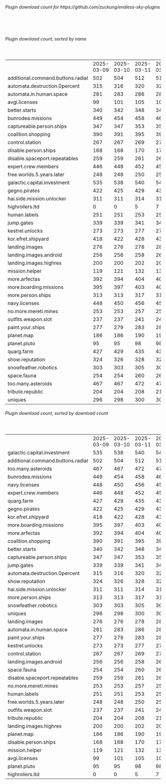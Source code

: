 <h6>Plugin download count for https://github.com/zuckung/endless-sky-plugins</h6><br>
<br>
<h6>Plugin download count, sorted by name</h6><sub><sup><br>
<table>
	<tr>
		<td></td>
		<td>2025-03-09</td>
		<td>2025-03-10</td>
		<td>2025-03-11</td>
		<td>2025-03-12</td>
		<td>2025-03-13</td>
		<td>2025-03-14</td>
		<td>2025-03-15</td>
		<td>today +</td>
	</tr>
	<tr>
		<td>additional.command.buttons.radial</td>
		<td>502</td>
		<td>504</td>
		<td>512</td>
		<td>514</td>
		<td>518</td>
		<td>528</td>
		<td>530</td>
		<td>+ 2</td>
	</tr>
	<tr>
		<td>automata.destruction.0percent</td>
		<td>315</td>
		<td>316</td>
		<td>320</td>
		<td>323</td>
		<td>328</td>
		<td>332</td>
		<td>332</td>
		<td></td>
	</tr>
	<tr>
		<td>automata.in.human.space</td>
		<td>281</td>
		<td>283</td>
		<td>286</td>
		<td>286</td>
		<td>287</td>
		<td>289</td>
		<td>289</td>
		<td></td>
	</tr>
	<tr>
		<td>avgi.licenses</td>
		<td>99</td>
		<td>101</td>
		<td>105</td>
		<td>107</td>
		<td>108</td>
		<td>114</td>
		<td>114</td>
		<td></td>
	</tr>
	<tr>
		<td>better.starts</td>
		<td>340</td>
		<td>342</td>
		<td>348</td>
		<td>349</td>
		<td>352</td>
		<td>356</td>
		<td>358</td>
		<td>+ 2</td>
	</tr>
	<tr>
		<td>bunrodea.missions</td>
		<td>449</td>
		<td>454</td>
		<td>458</td>
		<td>460</td>
		<td>460</td>
		<td>462</td>
		<td>464</td>
		<td>+ 2</td>
	</tr>
	<tr>
		<td>captureable.person.ships</td>
		<td>347</td>
		<td>347</td>
		<td>353</td>
		<td>353</td>
		<td>353</td>
		<td>355</td>
		<td>355</td>
		<td></td>
	</tr>
	<tr>
		<td>coalition.shopping</td>
		<td>390</td>
		<td>391</td>
		<td>395</td>
		<td>395</td>
		<td>395</td>
		<td>397</td>
		<td>399</td>
		<td>+ 2</td>
	</tr>
	<tr>
		<td>control.station</td>
		<td>267</td>
		<td>267</td>
		<td>269</td>
		<td>270</td>
		<td>272</td>
		<td>274</td>
		<td>274</td>
		<td></td>
	</tr>
	<tr>
		<td>disable.person.ships</td>
		<td>168</td>
		<td>168</td>
		<td>170</td>
		<td>170</td>
		<td>170</td>
		<td>172</td>
		<td>172</td>
		<td></td>
	</tr>
	<tr>
		<td>disable.spaceport.repeatables</td>
		<td>259</td>
		<td>259</td>
		<td>261</td>
		<td>261</td>
		<td>261</td>
		<td>263</td>
		<td>263</td>
		<td></td>
	</tr>
	<tr>
		<td>expert.crew.members</td>
		<td>446</td>
		<td>448</td>
		<td>452</td>
		<td>452</td>
		<td>454</td>
		<td>456</td>
		<td>458</td>
		<td>+ 2</td>
	</tr>
	<tr>
		<td>free.worlds.5.years.later</td>
		<td>248</td>
		<td>248</td>
		<td>250</td>
		<td>252</td>
		<td>254</td>
		<td>256</td>
		<td>256</td>
		<td></td>
	</tr>
	<tr>
		<td>galactic.capital.investment</td>
		<td>535</td>
		<td>538</td>
		<td>540</td>
		<td>540</td>
		<td>542</td>
		<td>544</td>
		<td>546</td>
		<td>+ 2</td>
	</tr>
	<tr>
		<td>gegno.pirates</td>
		<td>422</td>
		<td>425</td>
		<td>429</td>
		<td>431</td>
		<td>431</td>
		<td>435</td>
		<td>437</td>
		<td>+ 2</td>
	</tr>
	<tr>
		<td>hai.side.mission.unlocker</td>
		<td>311</td>
		<td>311</td>
		<td>314</td>
		<td>316</td>
		<td>318</td>
		<td>320</td>
		<td>322</td>
		<td>+ 2</td>
	</tr>
	<tr>
		<td>highrollers.ltd</td>
		<td>0</td>
		<td>0</td>
		<td>5</td>
		<td>7</td>
		<td>11</td>
		<td>13</td>
		<td>13</td>
		<td></td>
	</tr>
	<tr>
		<td>human.labels</td>
		<td>251</td>
		<td>251</td>
		<td>253</td>
		<td>255</td>
		<td>257</td>
		<td>259</td>
		<td>259</td>
		<td></td>
	</tr>
	<tr>
		<td>jump.gates</td>
		<td>339</td>
		<td>339</td>
		<td>341</td>
		<td>344</td>
		<td>344</td>
		<td>346</td>
		<td>346</td>
		<td></td>
	</tr>
	<tr>
		<td>kestrel.unlocks</td>
		<td>273</td>
		<td>273</td>
		<td>277</td>
		<td>279</td>
		<td>279</td>
		<td>283</td>
		<td>283</td>
		<td></td>
	</tr>
	<tr>
		<td>kor.efret.shipyard</td>
		<td>418</td>
		<td>422</td>
		<td>428</td>
		<td>432</td>
		<td>432</td>
		<td>434</td>
		<td>434</td>
		<td></td>
	</tr>
	<tr>
		<td>landing.images</td>
		<td>276</td>
		<td>276</td>
		<td>278</td>
		<td>281</td>
		<td>283</td>
		<td>289</td>
		<td>289</td>
		<td></td>
	</tr>
	<tr>
		<td>landing.images.android</td>
		<td>256</td>
		<td>256</td>
		<td>258</td>
		<td>260</td>
		<td>260</td>
		<td>266</td>
		<td>266</td>
		<td></td>
	</tr>
	<tr>
		<td>landing.images.highres</td>
		<td>200</td>
		<td>200</td>
		<td>202</td>
		<td>202</td>
		<td>204</td>
		<td>207</td>
		<td>207</td>
		<td></td>
	</tr>
	<tr>
		<td>mission.helper</td>
		<td>119</td>
		<td>121</td>
		<td>132</td>
		<td>135</td>
		<td>135</td>
		<td>139</td>
		<td>145</td>
		<td>+ 6</td>
	</tr>
	<tr>
		<td>more.arfectas</td>
		<td>392</td>
		<td>394</td>
		<td>404</td>
		<td>406</td>
		<td>406</td>
		<td>408</td>
		<td>410</td>
		<td>+ 2</td>
	</tr>
	<tr>
		<td>more.boarding.missions</td>
		<td>395</td>
		<td>397</td>
		<td>403</td>
		<td>404</td>
		<td>406</td>
		<td>410</td>
		<td>410</td>
		<td></td>
	</tr>
	<tr>
		<td>more.person.ships</td>
		<td>313</td>
		<td>313</td>
		<td>317</td>
		<td>317</td>
		<td>317</td>
		<td>319</td>
		<td>319</td>
		<td></td>
	</tr>
	<tr>
		<td>navy.licenses</td>
		<td>448</td>
		<td>450</td>
		<td>456</td>
		<td>457</td>
		<td>459</td>
		<td>461</td>
		<td>463</td>
		<td>+ 2</td>
	</tr>
	<tr>
		<td>no.more.mereti.mines</td>
		<td>253</td>
		<td>253</td>
		<td>257</td>
		<td>257</td>
		<td>259</td>
		<td>261</td>
		<td>261</td>
		<td></td>
	</tr>
	<tr>
		<td>outfits.weapon.slot</td>
		<td>237</td>
		<td>237</td>
		<td>241</td>
		<td>241</td>
		<td>243</td>
		<td>247</td>
		<td>247</td>
		<td></td>
	</tr>
	<tr>
		<td>paint.your.ships</td>
		<td>277</td>
		<td>279</td>
		<td>283</td>
		<td>283</td>
		<td>283</td>
		<td>285</td>
		<td>285</td>
		<td></td>
	</tr>
	<tr>
		<td>planet.map</td>
		<td>186</td>
		<td>186</td>
		<td>190</td>
		<td>190</td>
		<td>190</td>
		<td>194</td>
		<td>196</td>
		<td>+ 2</td>
	</tr>
	<tr>
		<td>planet.pluto</td>
		<td>95</td>
		<td>95</td>
		<td>98</td>
		<td>98</td>
		<td>99</td>
		<td>101</td>
		<td>101</td>
		<td></td>
	</tr>
	<tr>
		<td>quarg.farm</td>
		<td>427</td>
		<td>429</td>
		<td>435</td>
		<td>437</td>
		<td>437</td>
		<td>439</td>
		<td>441</td>
		<td>+ 2</td>
	</tr>
	<tr>
		<td>show.reputation</td>
		<td>324</td>
		<td>326</td>
		<td>328</td>
		<td>328</td>
		<td>328</td>
		<td>330</td>
		<td>330</td>
		<td></td>
	</tr>
	<tr>
		<td>snowfeather.robotics</td>
		<td>303</td>
		<td>303</td>
		<td>305</td>
		<td>305</td>
		<td>305</td>
		<td>307</td>
		<td>309</td>
		<td>+ 2</td>
	</tr>
	<tr>
		<td>space.fauna</td>
		<td>254</td>
		<td>254</td>
		<td>260</td>
		<td>260</td>
		<td>262</td>
		<td>264</td>
		<td>264</td>
		<td></td>
	</tr>
	<tr>
		<td>too.many.asteroids</td>
		<td>467</td>
		<td>467</td>
		<td>472</td>
		<td>474</td>
		<td>474</td>
		<td>476</td>
		<td>476</td>
		<td></td>
	</tr>
	<tr>
		<td>tribute.republic</td>
		<td>204</td>
		<td>204</td>
		<td>208</td>
		<td>210</td>
		<td>210</td>
		<td>212</td>
		<td>212</td>
		<td></td>
	</tr>
	<tr>
		<td>uniques</td>
		<td>296</td>
		<td>298</td>
		<td>300</td>
		<td>302</td>
		<td>304</td>
		<td>308</td>
		<td>308</td>
		<td></td>
	</tr>
</table>
</sub></sup>
<h6>Plugin download count, sorted by download count</h6><sub><sup><br>
<table>
	<tr>
		<td></td>
		<td>2025-03-09</td>
		<td>2025-03-10</td>
		<td>2025-03-11</td>
		<td>2025-03-12</td>
		<td>2025-03-13</td>
		<td>2025-03-14</td>
		<td>2025-03-15</td>
		<td>today +</td>
	</tr>
	<tr>
		<td>galactic.capital.investment</td>
		<td>535</td>
		<td>538</td>
		<td>540</td>
		<td>540</td>
		<td>542</td>
		<td>544</td>
		<td>546</td>
		<td>+ 2</td>
	</tr>
	<tr>
		<td>additional.command.buttons.radial</td>
		<td>502</td>
		<td>504</td>
		<td>512</td>
		<td>514</td>
		<td>518</td>
		<td>528</td>
		<td>530</td>
		<td>+ 2</td>
	</tr>
	<tr>
		<td>too.many.asteroids</td>
		<td>467</td>
		<td>467</td>
		<td>472</td>
		<td>474</td>
		<td>474</td>
		<td>476</td>
		<td>476</td>
		<td></td>
	</tr>
	<tr>
		<td>bunrodea.missions</td>
		<td>449</td>
		<td>454</td>
		<td>458</td>
		<td>460</td>
		<td>460</td>
		<td>462</td>
		<td>464</td>
		<td>+ 2</td>
	</tr>
	<tr>
		<td>navy.licenses</td>
		<td>448</td>
		<td>450</td>
		<td>456</td>
		<td>457</td>
		<td>459</td>
		<td>461</td>
		<td>463</td>
		<td>+ 2</td>
	</tr>
	<tr>
		<td>expert.crew.members</td>
		<td>446</td>
		<td>448</td>
		<td>452</td>
		<td>452</td>
		<td>454</td>
		<td>456</td>
		<td>458</td>
		<td>+ 2</td>
	</tr>
	<tr>
		<td>quarg.farm</td>
		<td>427</td>
		<td>429</td>
		<td>435</td>
		<td>437</td>
		<td>437</td>
		<td>439</td>
		<td>441</td>
		<td>+ 2</td>
	</tr>
	<tr>
		<td>gegno.pirates</td>
		<td>422</td>
		<td>425</td>
		<td>429</td>
		<td>431</td>
		<td>431</td>
		<td>435</td>
		<td>437</td>
		<td>+ 2</td>
	</tr>
	<tr>
		<td>kor.efret.shipyard</td>
		<td>418</td>
		<td>422</td>
		<td>428</td>
		<td>432</td>
		<td>432</td>
		<td>434</td>
		<td>434</td>
		<td></td>
	</tr>
	<tr>
		<td>more.boarding.missions</td>
		<td>395</td>
		<td>397</td>
		<td>403</td>
		<td>404</td>
		<td>406</td>
		<td>410</td>
		<td>410</td>
		<td></td>
	</tr>
	<tr>
		<td>more.arfectas</td>
		<td>392</td>
		<td>394</td>
		<td>404</td>
		<td>406</td>
		<td>406</td>
		<td>408</td>
		<td>410</td>
		<td>+ 2</td>
	</tr>
	<tr>
		<td>coalition.shopping</td>
		<td>390</td>
		<td>391</td>
		<td>395</td>
		<td>395</td>
		<td>395</td>
		<td>397</td>
		<td>399</td>
		<td>+ 2</td>
	</tr>
	<tr>
		<td>better.starts</td>
		<td>340</td>
		<td>342</td>
		<td>348</td>
		<td>349</td>
		<td>352</td>
		<td>356</td>
		<td>358</td>
		<td>+ 2</td>
	</tr>
	<tr>
		<td>captureable.person.ships</td>
		<td>347</td>
		<td>347</td>
		<td>353</td>
		<td>353</td>
		<td>353</td>
		<td>355</td>
		<td>355</td>
		<td></td>
	</tr>
	<tr>
		<td>jump.gates</td>
		<td>339</td>
		<td>339</td>
		<td>341</td>
		<td>344</td>
		<td>344</td>
		<td>346</td>
		<td>346</td>
		<td></td>
	</tr>
	<tr>
		<td>automata.destruction.0percent</td>
		<td>315</td>
		<td>316</td>
		<td>320</td>
		<td>323</td>
		<td>328</td>
		<td>332</td>
		<td>332</td>
		<td></td>
	</tr>
	<tr>
		<td>show.reputation</td>
		<td>324</td>
		<td>326</td>
		<td>328</td>
		<td>328</td>
		<td>328</td>
		<td>330</td>
		<td>330</td>
		<td></td>
	</tr>
	<tr>
		<td>hai.side.mission.unlocker</td>
		<td>311</td>
		<td>311</td>
		<td>314</td>
		<td>316</td>
		<td>318</td>
		<td>320</td>
		<td>322</td>
		<td>+ 2</td>
	</tr>
	<tr>
		<td>more.person.ships</td>
		<td>313</td>
		<td>313</td>
		<td>317</td>
		<td>317</td>
		<td>317</td>
		<td>319</td>
		<td>319</td>
		<td></td>
	</tr>
	<tr>
		<td>snowfeather.robotics</td>
		<td>303</td>
		<td>303</td>
		<td>305</td>
		<td>305</td>
		<td>305</td>
		<td>307</td>
		<td>309</td>
		<td>+ 2</td>
	</tr>
	<tr>
		<td>uniques</td>
		<td>296</td>
		<td>298</td>
		<td>300</td>
		<td>302</td>
		<td>304</td>
		<td>308</td>
		<td>308</td>
		<td></td>
	</tr>
	<tr>
		<td>landing.images</td>
		<td>276</td>
		<td>276</td>
		<td>278</td>
		<td>281</td>
		<td>283</td>
		<td>289</td>
		<td>289</td>
		<td></td>
	</tr>
	<tr>
		<td>automata.in.human.space</td>
		<td>281</td>
		<td>283</td>
		<td>286</td>
		<td>286</td>
		<td>287</td>
		<td>289</td>
		<td>289</td>
		<td></td>
	</tr>
	<tr>
		<td>paint.your.ships</td>
		<td>277</td>
		<td>279</td>
		<td>283</td>
		<td>283</td>
		<td>283</td>
		<td>285</td>
		<td>285</td>
		<td></td>
	</tr>
	<tr>
		<td>kestrel.unlocks</td>
		<td>273</td>
		<td>273</td>
		<td>277</td>
		<td>279</td>
		<td>279</td>
		<td>283</td>
		<td>283</td>
		<td></td>
	</tr>
	<tr>
		<td>control.station</td>
		<td>267</td>
		<td>267</td>
		<td>269</td>
		<td>270</td>
		<td>272</td>
		<td>274</td>
		<td>274</td>
		<td></td>
	</tr>
	<tr>
		<td>landing.images.android</td>
		<td>256</td>
		<td>256</td>
		<td>258</td>
		<td>260</td>
		<td>260</td>
		<td>266</td>
		<td>266</td>
		<td></td>
	</tr>
	<tr>
		<td>space.fauna</td>
		<td>254</td>
		<td>254</td>
		<td>260</td>
		<td>260</td>
		<td>262</td>
		<td>264</td>
		<td>264</td>
		<td></td>
	</tr>
	<tr>
		<td>disable.spaceport.repeatables</td>
		<td>259</td>
		<td>259</td>
		<td>261</td>
		<td>261</td>
		<td>261</td>
		<td>263</td>
		<td>263</td>
		<td></td>
	</tr>
	<tr>
		<td>no.more.mereti.mines</td>
		<td>253</td>
		<td>253</td>
		<td>257</td>
		<td>257</td>
		<td>259</td>
		<td>261</td>
		<td>261</td>
		<td></td>
	</tr>
	<tr>
		<td>human.labels</td>
		<td>251</td>
		<td>251</td>
		<td>253</td>
		<td>255</td>
		<td>257</td>
		<td>259</td>
		<td>259</td>
		<td></td>
	</tr>
	<tr>
		<td>free.worlds.5.years.later</td>
		<td>248</td>
		<td>248</td>
		<td>250</td>
		<td>252</td>
		<td>254</td>
		<td>256</td>
		<td>256</td>
		<td></td>
	</tr>
	<tr>
		<td>outfits.weapon.slot</td>
		<td>237</td>
		<td>237</td>
		<td>241</td>
		<td>241</td>
		<td>243</td>
		<td>247</td>
		<td>247</td>
		<td></td>
	</tr>
	<tr>
		<td>tribute.republic</td>
		<td>204</td>
		<td>204</td>
		<td>208</td>
		<td>210</td>
		<td>210</td>
		<td>212</td>
		<td>212</td>
		<td></td>
	</tr>
	<tr>
		<td>landing.images.highres</td>
		<td>200</td>
		<td>200</td>
		<td>202</td>
		<td>202</td>
		<td>204</td>
		<td>207</td>
		<td>207</td>
		<td></td>
	</tr>
	<tr>
		<td>planet.map</td>
		<td>186</td>
		<td>186</td>
		<td>190</td>
		<td>190</td>
		<td>190</td>
		<td>194</td>
		<td>196</td>
		<td>+ 2</td>
	</tr>
	<tr>
		<td>disable.person.ships</td>
		<td>168</td>
		<td>168</td>
		<td>170</td>
		<td>170</td>
		<td>170</td>
		<td>172</td>
		<td>172</td>
		<td></td>
	</tr>
	<tr>
		<td>mission.helper</td>
		<td>119</td>
		<td>121</td>
		<td>132</td>
		<td>135</td>
		<td>135</td>
		<td>139</td>
		<td>145</td>
		<td>+ 6</td>
	</tr>
	<tr>
		<td>avgi.licenses</td>
		<td>99</td>
		<td>101</td>
		<td>105</td>
		<td>107</td>
		<td>108</td>
		<td>114</td>
		<td>114</td>
		<td></td>
	</tr>
	<tr>
		<td>planet.pluto</td>
		<td>95</td>
		<td>95</td>
		<td>98</td>
		<td>98</td>
		<td>99</td>
		<td>101</td>
		<td>101</td>
		<td></td>
	</tr>
	<tr>
		<td>highrollers.ltd</td>
		<td>0</td>
		<td>0</td>
		<td>5</td>
		<td>7</td>
		<td>11</td>
		<td>13</td>
		<td>13</td>
		<td></td>
	</tr>
</table>
</sub></sup>
